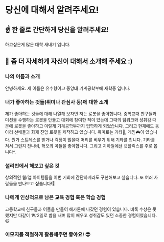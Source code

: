# 당신에 대해서 알려주세요!

## ☝️ 한 줄로 간단하게 당신을 알려주세요!
하고싶은게 많은 대학 새내기 입니다.

## 🙌 좀 더 자세하게 자신이 대해서 소개해 주세요 :)

### 나의 이름과 소개
안녕하세요. 제 이름은 유수형이고 중앙대 기계공학부에 재학중 입니다.

### 내가 좋아하는 것들(취미나 관심사 등)에 대한 소개
제가 좋아하는 것들에 대해 나열해 보자면 저는 로봇을 좋아합니다. 
중학교때 친구들과 미션을 수행하는 로봇을 만들고 대회에 참여한 적이 있는데 그때의 팀워크와 성취감 때문에 로봇을 좋아하고 이렇게 기계공학부까지 입학하게 되었습니다. 
그리고 현재에도 동아리 선배들과 화재 진압 로봇을 제작하고 있습니다. 취미로는 기타&#127928;, 게임&#127918;이 있습니다. 뭔가 스트레스를 받거나 걱정이 많을때 머리를 비우기 위해 기타를 칩니다.
기타를 쳐서 그런지 잔나비, 혁오의 곡들을 좋아합니다. 그리고 지하철에선 넷플릭스를 주로 봅니다^.

### 설리번에서 해보고 싶은 것
창의적인 웹/앱 아이템들을 이번 기회에 간단하게라도 구현해보고 싶습니다. 또 여러 사람들을 만나보고 싶습니다!&#128108;

### 나에게 인상적으로 남은 교육 경험 혹은 학습 경험
고등학교때 친구들과 어플을 만들어 해카톤에 나갔던 경험이 있습니다. 비록 수상은 못했지만 다같이 1박2일로 밤을 새며 많이 배우고 성취감도 있던 소중한 경험이였습니다.&#128515;

### 이모지를 적절하게 활용해주면 좋아요! 😎

